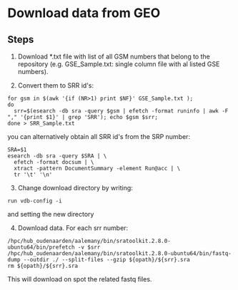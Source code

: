 # Download data from GEO

## Steps 

1. Download *.txt file with list of all GSM numbers that belong to the repository (e.g. GSE_Sample.txt: single column file with al listed GSE numbers).

2. Convert them to SRR id's:
```{bash}
for gsm in $(awk '{if (NR>1) print $NF}' GSE_Sample.txt );  
do  
  srr=$(esearch -db sra -query $gsm | efetch -format runinfo | awk -F "," '{print $1}' | grep 'SRR'); echo $gsm $srr; 
done > SRR_Sample.txt
```
you can alternatively obtain all SRR id's from the SRP number:
```{bash}
SRA=$1
esearch -db sra -query $SRA | \
  efetch -format docsum | \
  xtract -pattern DocumentSummary -element Run@acc | \
  tr '\t' '\n'
```


3. Change download directory by writing:
```{bash}
run vdb-config -i
```
and setting the new directory

4. Download data. For each srr number: 

```{bash}
/hpc/hub_oudenaarden/aalemany/bin/sratoolkit.2.8.0-ubuntu64/bin/prefetch -v $srr
/hpc/hub_oudenaarden/aalemany/bin/sratoolkit.2.8.0-ubuntu64/bin/fastq-dump --outdir ./ --split-files --gzip ${opath}/${srr}.sra
rm ${opath}/${srr}.sra
```
This will download on spot the related fastq files. 
